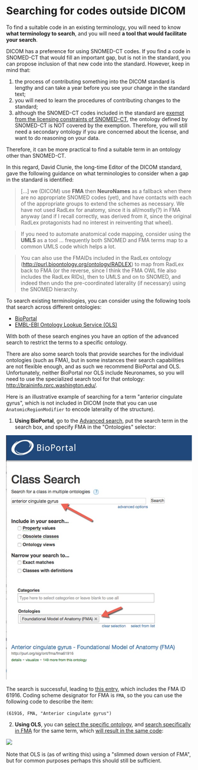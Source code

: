 # Searching for codes outside DICOM

To find a suitable code in an existing terminology, you will need to know **what terminology to search**, and you will need **a tool that would facilitate your search**.

DICOM has a preference for using SNOMED-CT codes. If you find a code in SNOMED-CT that would fill an important gap, but is not in the standard, you can propose inclusion of that new code into the standard. However, keep in mind that:

1. the process of contributing something into the DICOM standard is lengthy and can take a year before you see your change in the standard text;
2. you will need to learn the procedures of contributing changes to the standard;
3. although the SNOMED-CT codes included in the standard are [exempt from the licensing constraints of SNOMED-CT](https://qiicr.gitbooks.io/dcmqi-guide/user_guide/existing_coding_scheme.html#snomed-ct-license-exemption), the ontology defined by SNOMED-CT is NOT covered by the exemption. Therefore, you will still need a secondary ontology if you are concerned about the license, and want to do reasoning on your data.

Therefore, it can be more practical to find a suitable term in an ontology other than SNOMED-CT.

In this regard, David Clunie, the long-time Editor of the DICOM standard, gave the following guidance on what terminologies to consider when a gap in the standard is identified:

> [...] we (DICOM) use **FMA** then **NeuroNames** as a fallback when
there are no appropriate SNOMED codes (yet), and have contacts
with each of the appropriate groups to extend the schemes
as necessary. We have not used RadLex for anatomy, since it
is all/mostly(?) in FMA anyway (and if I recall correctly,
was derived from it, since the original RadLex protagonists
had no interest in reinventing that wheel).

> If you need to automate anatomical code mapping, consider
using the **UMLS** as a tool ... frequently both SNOMED and FMA
terms map to a common UMLS code which helps a lot.

>You can also use the FMAIDs included in the RadLex
ontology (http://purl.bioontology.org/ontology/RADLEX)
to map from RadLex back to FMA (or the reverse, since I
think the FMA OWL file also includes the RadLex RIDs),
then to UMLS and on to SNOMED, and indeed then undo the
pre-coordinated laterality (if necessary) using the SNOMED
hierarchy.

To search existing terminologies, you can consider using the following tools that search across different ontologies:

* [BioPortal](https://bioportal.bioontology.org/)
* [EMBL-EBI Ontology Lookup Service (OLS)](http://www.ebi.ac.uk/ols/index)

With both of these search engines you have an option of the advanced search to restrict the terms to a specific ontology.

There are also some search tools that provide searches for the individual ontologies (such as FMA), but in some instances their search capabilities are not flexible enough, and as such we recommend BioPortal and OLS. Unfortunately, neither BioPortal nor OLS include Neuronames, so you will need to use the specialized search tool for that ontology: http://braininfo.rprc.washington.edu/.

Here is an illustrative example of searching for a term "anterior cingulate gyrus", which is not included in DICOM (note that you can use `AnatomicRegionModifier` to encode laterality of the structure).

1. **Using BioPortal**, go to the [Advanced search](https://bioportal.bioontology.org/search?opt=advanced), put the search term in the search box, and specify FMA in the "Ontologies" selector:

![](/user_guide/assets/bioportal_search.jpg)

The search is successful, leading to [this entry](https://bioportal.bioontology.org/ontologies/FMA?p=classes&conceptid=http%3A%2F%2Fpurl.org%2Fsig%2Font%2Ffma%2Ffma61916), which includes the FMA ID 61916. Coding scheme designator for FMA is `FMA`, so the you can use the following code to describe the item:

```(61916, FMA, "Anterior cingulate gyrus")```

2. **Using OLS**, you can [select the specific ontology](http://www.ebi.ac.uk/ols/ontologies), and [search specifically in FMA](http://www.ebi.ac.uk/ols/ontologies/fma) for the same term, which [will result in the same code](http://www.ebi.ac.uk/ols/ontologies/fma/terms?iri=http%3A%2F%2Fpurl.obolibrary.org%2Fobo%2FFMA_61916):

![](/user_guide/assets/ols_search_result.jpg)

Note that OLS is (as of writing this) using a "slimmed down version of FMA", but for common purposes perhaps this should still be sufficient.




